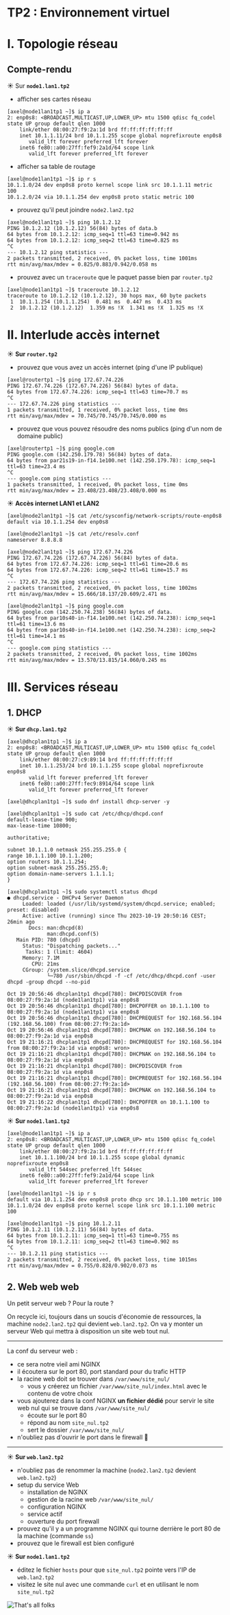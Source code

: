 # TP2 : Environnement virtuel

# I. Topologie réseau

## Compte-rendu

☀️ Sur **`node1.lan1.tp2`**

- afficher ses cartes réseau
```
[axel@node1lan1tp1 ~]$ ip a
2: enp0s8: <BROADCAST,MULTICAST,UP,LOWER_UP> mtu 1500 qdisc fq_codel state UP group default qlen 1000
    link/ether 08:00:27:f9:2a:1d brd ff:ff:ff:ff:ff:ff
    inet 10.1.1.11/24 brd 10.1.1.255 scope global noprefixroute enp0s8
       valid_lft forever preferred_lft forever
    inet6 fe80::a00:27ff:fef9:2a1d/64 scope link 
       valid_lft forever preferred_lft forever
```
- afficher sa table de routage
```
[axel@node1lan1tp1 ~]$ ip r s
10.1.1.0/24 dev enp0s8 proto kernel scope link src 10.1.1.11 metric 100 
10.1.2.0/24 via 10.1.1.254 dev enp0s8 proto static metric 100
```
- prouvez qu'il peut joindre `node2.lan2.tp2`
```
[axel@node1lan1tp1 ~]$ ping 10.1.2.12
PING 10.1.2.12 (10.1.2.12) 56(84) bytes of data.b
64 bytes from 10.1.2.12: icmp_seq=1 ttl=63 time=0.942 ms
64 bytes from 10.1.2.12: icmp_seq=2 ttl=63 time=0.825 ms
^C
--- 10.1.2.12 ping statistics ---
2 packets transmitted, 2 received, 0% packet loss, time 1001ms
rtt min/avg/max/mdev = 0.825/0.883/0.942/0.058 ms
```
- prouvez avec un `traceroute` que le paquet passe bien par `router.tp2`
```
[axel@node1lan1tp1 ~]$ traceroute 10.1.2.12
traceroute to 10.1.2.12 (10.1.2.12), 30 hops max, 60 byte packets
 1  10.1.1.254 (10.1.1.254)  0.481 ms  0.447 ms  0.433 ms
 2  10.1.2.12 (10.1.2.12)  1.359 ms !X  1.341 ms !X  1.325 ms !X
```
# II. Interlude accès internet

☀️ **Sur `router.tp2`**

- prouvez que vous avez un accès internet (ping d'une IP publique)
```
[axel@routertp1 ~]$ ping 172.67.74.226
PING 172.67.74.226 (172.67.74.226) 56(84) bytes of data.
64 bytes from 172.67.74.226: icmp_seq=1 ttl=63 time=70.7 ms
^C
--- 172.67.74.226 ping statistics ---
1 packets transmitted, 1 received, 0% packet loss, time 0ms
rtt min/avg/max/mdev = 70.745/70.745/70.745/0.000 ms
```
- prouvez que vous pouvez résoudre des noms publics (ping d'un nom de domaine public)
```
[axel@routertp1 ~]$ ping google.com
PING google.com (142.250.179.78) 56(84) bytes of data.
64 bytes from par21s19-in-f14.1e100.net (142.250.179.78): icmp_seq=1 ttl=63 time=23.4 ms
^C
--- google.com ping statistics ---
1 packets transmitted, 1 received, 0% packet loss, time 0ms
rtt min/avg/max/mdev = 23.408/23.408/23.408/0.000 ms
```

☀️ **Accès internet LAN1 et LAN2**


```
[axel@node2lan1tp1 ~]$ cat /etc/sysconfig/network-scripts/route-enp0s8
default via 10.1.1.254 dev enp0s8
```
```
[axel@node2lan1tp1 ~]$ cat /etc/resolv.conf 
nameserver 8.8.8.8
```
```
[axel@node2lan1tp1 ~]$ ping 172.67.74.226
PING 172.67.74.226 (172.67.74.226) 56(84) bytes of data.
64 bytes from 172.67.74.226: icmp_seq=1 ttl=61 time=20.6 ms
64 bytes from 172.67.74.226: icmp_seq=2 ttl=61 time=15.7 ms
^C
--- 172.67.74.226 ping statistics ---
2 packets transmitted, 2 received, 0% packet loss, time 1002ms
rtt min/avg/max/mdev = 15.666/18.137/20.609/2.471 ms
```
```
[axel@node2lan1tp1 ~]$ ping google.com
PING google.com (142.250.74.238) 56(84) bytes of data.
64 bytes from par10s40-in-f14.1e100.net (142.250.74.238): icmp_seq=1 ttl=61 time=13.6 ms
64 bytes from par10s40-in-f14.1e100.net (142.250.74.238): icmp_seq=2 ttl=61 time=14.1 ms
^C
--- google.com ping statistics ---
2 packets transmitted, 2 received, 0% packet loss, time 1002ms
rtt min/avg/max/mdev = 13.570/13.815/14.060/0.245 ms
```

# III. Services réseau

## 1. DHCP

☀️ **Sur `dhcp.lan1.tp2`**
```
[axel@dhcplan1tp1 ~]$ ip a
2: enp0s8: <BROADCAST,MULTICAST,UP,LOWER_UP> mtu 1500 qdisc fq_codel state UP group default qlen 1000
    link/ether 08:00:27:c9:89:14 brd ff:ff:ff:ff:ff:ff
    inet 10.1.1.253/24 brd 10.1.1.255 scope global noprefixroute enp0s8
       valid_lft forever preferred_lft forever
    inet6 fe80::a00:27ff:fec9:8914/64 scope link 
       valid_lft forever preferred_lft forever
```
```
[axel@dhcplan1tp1 ~]$ sudo dnf install dhcp-server -y
```
```
[axel@dhcplan1tp1 ~]$ sudo cat /etc/dhcp/dhcpd.conf
default-lease-time 900;
max-lease-time 10800;

authoritative;

subnet 10.1.1.0 netmask 255.255.255.0 {
range 10.1.1.100 10.1.1.200;
option routers 10.1.1.254;
option subnet-mask 255.255.255.0;
option domain-name-servers 1.1.1.1;
}
```
```
[axel@dhcplan1tp1 ~]$ sudo systemctl status dhcpd
● dhcpd.service - DHCPv4 Server Daemon
     Loaded: loaded (/usr/lib/systemd/system/dhcpd.service; enabled; preset: disabled)
     Active: active (running) since Thu 2023-10-19 20:50:16 CEST; 26min ago
       Docs: man:dhcpd(8)
             man:dhcpd.conf(5)
   Main PID: 780 (dhcpd)
     Status: "Dispatching packets..."
      Tasks: 1 (limit: 4604)
     Memory: 7.1M
        CPU: 21ms
     CGroup: /system.slice/dhcpd.service
             └─780 /usr/sbin/dhcpd -f -cf /etc/dhcp/dhcpd.conf -user dhcpd -group dhcpd --no-pid

Oct 19 20:56:46 dhcplan1tp1 dhcpd[780]: DHCPDISCOVER from 08:00:27:f9:2a:1d (node1lan1tp1) via enp0s8
Oct 19 20:56:46 dhcplan1tp1 dhcpd[780]: DHCPOFFER on 10.1.1.100 to 08:00:27:f9:2a:1d (node1lan1tp1) via enp0s8
Oct 19 20:56:46 dhcplan1tp1 dhcpd[780]: DHCPREQUEST for 192.168.56.104 (192.168.56.100) from 08:00:27:f9:2a:1d>
Oct 19 20:56:46 dhcplan1tp1 dhcpd[780]: DHCPNAK on 192.168.56.104 to 08:00:27:f9:2a:1d via enp0s8
Oct 19 21:16:21 dhcplan1tp1 dhcpd[780]: DHCPREQUEST for 192.168.56.104 from 08:00:27:f9:2a:1d via enp0s8: wron>
Oct 19 21:16:21 dhcplan1tp1 dhcpd[780]: DHCPNAK on 192.168.56.104 to 08:00:27:f9:2a:1d via enp0s8
Oct 19 21:16:21 dhcplan1tp1 dhcpd[780]: DHCPDISCOVER from 08:00:27:f9:2a:1d via enp0s8
Oct 19 21:16:21 dhcplan1tp1 dhcpd[780]: DHCPREQUEST for 192.168.56.104 (192.168.56.100) from 08:00:27:f9:2a:1d>
Oct 19 21:16:21 dhcplan1tp1 dhcpd[780]: DHCPNAK on 192.168.56.104 to 08:00:27:f9:2a:1d via enp0s8
Oct 19 21:16:22 dhcplan1tp1 dhcpd[780]: DHCPOFFER on 10.1.1.100 to 08:00:27:f9:2a:1d (node1lan1tp1) via enp0s8
```

☀️ **Sur `node1.lan1.tp2`**

```
[axel@node1lan1tp1 ~]$ ip a
2: enp0s8: <BROADCAST,MULTICAST,UP,LOWER_UP> mtu 1500 qdisc fq_codel state UP group default qlen 1000
    link/ether 08:00:27:f9:2a:1d brd ff:ff:ff:ff:ff:ff
    inet 10.1.1.100/24 brd 10.1.1.255 scope global dynamic noprefixroute enp0s8
       valid_lft 544sec preferred_lft 544sec
    inet6 fe80::a00:27ff:fef9:2a1d/64 scope link 
       valid_lft forever preferred_lft forever

```
```
[axel@node1lan1tp1 ~]$ ip r s
default via 10.1.1.254 dev enp0s8 proto dhcp src 10.1.1.100 metric 100 
10.1.1.0/24 dev enp0s8 proto kernel scope link src 10.1.1.100 metric 100 
```
```
[axel@node1lan1tp1 ~]$ ping 10.1.2.11
PING 10.1.2.11 (10.1.2.11) 56(84) bytes of data.
64 bytes from 10.1.2.11: icmp_seq=1 ttl=63 time=0.755 ms
64 bytes from 10.1.2.11: icmp_seq=2 ttl=63 time=0.902 ms
^C
--- 10.1.2.11 ping statistics ---
2 packets transmitted, 2 received, 0% packet loss, time 1015ms
rtt min/avg/max/mdev = 0.755/0.828/0.902/0.073 ms
```
## 2. Web web web

Un petit serveur web ? Pour la route ?

On recycle ici, toujours dans un soucis d'économie de ressources, la machine `node2.lan2.tp2` qui devient `web.lan2.tp2`. On va y monter un serveur Web qui mettra à disposition un site web tout nul.

---

La conf du serveur web :

- ce sera notre vieil ami NGINX
- il écoutera sur le port 80, port standard pour du trafic HTTP
- la racine web doit se trouver dans `/var/www/site_nul/`
  - vous y créerez un fichier `/var/www/site_nul/index.html` avec le contenu de votre choix
- vous ajouterez dans la conf NGINX **un fichier dédié** pour servir le site web nul qui se trouve dans `/var/www/site_nul/`
  - écoute sur le port 80
  - répond au nom `site_nul.tp2`
  - sert le dossier `/var/www/site_nul/`
- n'oubliez pas d'ouvrir le port dans le firewall 🌼

---

☀️ **Sur `web.lan2.tp2`**

- n'oubliez pas de renommer la machine (`node2.lan2.tp2` devient `web.lan2.tp2`)
- setup du service Web
  - installation de NGINX
  - gestion de la racine web `/var/www/site_nul/`
  - configuration NGINX
  - service actif
  - ouverture du port firewall
- prouvez qu'il y a un programme NGINX qui tourne derrière le port 80 de la machine (commande `ss`)
- prouvez que le firewall est bien configuré

☀️ **Sur `node1.lan1.tp2`**

- éditez le fichier `hosts` pour que `site_nul.tp2` pointe vers l'IP de `web.lan2.tp2`
- visitez le site nul avec une commande `curl` et en utilisant le nom `site_nul.tp2`

![That's all folks](./img/thatsall.jpg)

